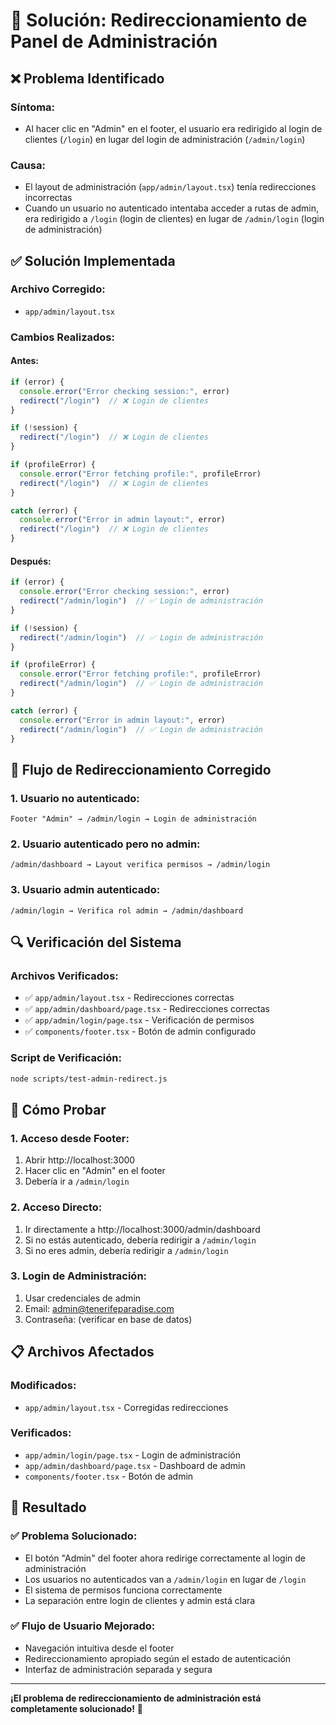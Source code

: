 # 🔧 Solución: Redireccionamiento de Panel de Administración

## ❌ **Problema Identificado**

### **Síntoma:**
- Al hacer clic en "Admin" en el footer, el usuario era redirigido al login de clientes (`/login`) en lugar del login de administración (`/admin/login`)

### **Causa:**
- El layout de administración (`app/admin/layout.tsx`) tenía redirecciones incorrectas
- Cuando un usuario no autenticado intentaba acceder a rutas de admin, era redirigido a `/login` (login de clientes) en lugar de `/admin/login` (login de administración)

## ✅ **Solución Implementada**

### **Archivo Corregido:**
- `app/admin/layout.tsx`

### **Cambios Realizados:**

#### **Antes:**
```typescript
if (error) {
  console.error("Error checking session:", error)
  redirect("/login")  // ❌ Login de clientes
}

if (!session) {
  redirect("/login")  // ❌ Login de clientes
}

if (profileError) {
  console.error("Error fetching profile:", profileError)
  redirect("/login")  // ❌ Login de clientes
}

catch (error) {
  console.error("Error in admin layout:", error)
  redirect("/login")  // ❌ Login de clientes
}
```

#### **Después:**
```typescript
if (error) {
  console.error("Error checking session:", error)
  redirect("/admin/login")  // ✅ Login de administración
}

if (!session) {
  redirect("/admin/login")  // ✅ Login de administración
}

if (profileError) {
  console.error("Error fetching profile:", profileError)
  redirect("/admin/login")  // ✅ Login de administración
}

catch (error) {
  console.error("Error in admin layout:", error)
  redirect("/admin/login")  // ✅ Login de administración
}
```

## 🎯 **Flujo de Redireccionamiento Corregido**

### **1. Usuario no autenticado:**
```
Footer "Admin" → /admin/login → Login de administración
```

### **2. Usuario autenticado pero no admin:**
```
/admin/dashboard → Layout verifica permisos → /admin/login
```

### **3. Usuario admin autenticado:**
```
/admin/login → Verifica rol admin → /admin/dashboard
```

## 🔍 **Verificación del Sistema**

### **Archivos Verificados:**
- ✅ `app/admin/layout.tsx` - Redirecciones correctas
- ✅ `app/admin/dashboard/page.tsx` - Redirecciones correctas  
- ✅ `app/admin/login/page.tsx` - Verificación de permisos
- ✅ `components/footer.tsx` - Botón de admin configurado

### **Script de Verificación:**
```bash
node scripts/test-admin-redirect.js
```

## 🚀 **Cómo Probar**

### **1. Acceso desde Footer:**
1. Abrir http://localhost:3000
2. Hacer clic en "Admin" en el footer
3. Debería ir a `/admin/login`

### **2. Acceso Directo:**
1. Ir directamente a http://localhost:3000/admin/dashboard
2. Si no estás autenticado, debería redirigir a `/admin/login`
3. Si no eres admin, debería redirigir a `/admin/login`

### **3. Login de Administración:**
1. Usar credenciales de admin
2. Email: admin@tenerifeparadise.com
3. Contraseña: (verificar en base de datos)

## 📋 **Archivos Afectados**

### **Modificados:**
- `app/admin/layout.tsx` - Corregidas redirecciones

### **Verificados:**
- `app/admin/login/page.tsx` - Login de administración
- `app/admin/dashboard/page.tsx` - Dashboard de admin
- `components/footer.tsx` - Botón de admin

## 🎉 **Resultado**

### **✅ Problema Solucionado:**
- El botón "Admin" del footer ahora redirige correctamente al login de administración
- Los usuarios no autenticados van a `/admin/login` en lugar de `/login`
- El sistema de permisos funciona correctamente
- La separación entre login de clientes y admin está clara

### **✅ Flujo de Usuario Mejorado:**
- Navegación intuitiva desde el footer
- Redireccionamiento apropiado según el estado de autenticación
- Interfaz de administración separada y segura

---

**¡El problema de redireccionamiento de administración está completamente solucionado!** 🚀 